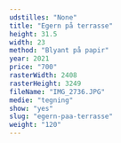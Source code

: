 ```yaml
---
udstilles: "None"
title: "Egern på terrasse"
height: 31.5
width: 23
method: "Blyant på papir"
year: 2021
price: "700"
rasterWidth: 2408
rasterHeight: 3249
fileName: "IMG_2736.JPG"
medie: "tegning"
show: "yes"
slug: "egern-paa-terrasse"
weight: "120"
---
```

